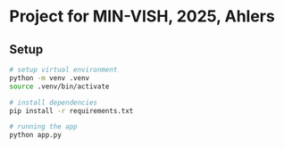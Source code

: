 # Project for MIN-VISH, 2025, Ahlers

## Setup
```bash
# setup virtual environment
python -m venv .venv
source .venv/bin/activate
```

```bash
# install dependencies
pip install -r requirements.txt
```

```bash
# running the app
python app.py
```
